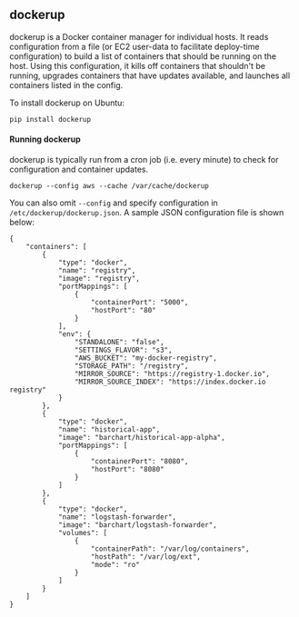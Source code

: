## dockerup

dockerup is a Docker container manager for individual hosts. It reads
configuration from a file (or EC2 user-data to facilitate deploy-time
configuration) to build a list of containers that should be running on
the host. Using this configuration, it kills off containers that
shouldn't be running, upgrades containers that have updates available,
and launches all containers listed in the config.

To install dockerup on Ubuntu:

```
pip install dockerup
```

#### Running dockerup

dockerup is typically run from a cron job (i.e. every minute) to check for
configuration and container updates.

```
dockerup --config aws --cache /var/cache/dockerup
```

You can also omit `--config` and specify configuration in `/etc/dockerup/dockerup.json`.
A sample JSON configuration file is shown below:


```
{
	"containers": [
		{
			"type": "docker",
			"name": "registry",
			"image": "registry",
			"portMappings": [
				{
					"containerPort": "5000",
					"hostPort": "80"
				}
			],
			"env": {
				"STANDALONE": "false",
				"SETTINGS_FLAVOR": "s3",
				"AWS_BUCKET": "my-docker-registry",
				"STORAGE_PATH": "/registry",
				"MIRROR_SOURCE": "https://registry-1.docker.io",
				"MIRROR_SOURCE_INDEX": "https://index.docker.io registry"
			}
		},
        {
            "type": "docker",
            "name": "historical-app",
            "image": "barchart/historical-app-alpha",
            "portMappings": [ 
                {
                    "containerPort": "8080",
                    "hostPort": "8080"
                }
            ]
        },
        {
            "type": "docker",
            "name": "logstash-forwarder",
            "image": "barchart/logstash-forwarder",
            "volumes": [
                {
                    "containerPath": "/var/log/containers",
                    "hostPath": "/var/log/ext",
                    "mode": "ro"
                }
            ]
        }
	]
}
```
